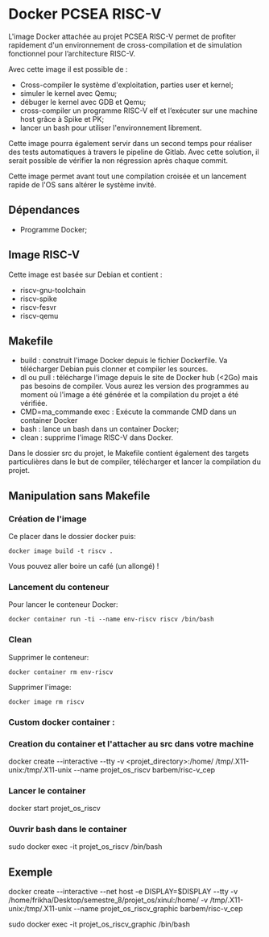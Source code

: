# Docker PCSEA RISC-V

L'image Docker attachée au projet PCSEA RISC-V permet de profiter
rapidement d'un environnement de cross-compilation  et de simulation fonctionnel pour
l’architecture RISC-V.

Avec cette image il est possible de :

* Cross-compiler le système d'exploitation, parties user et kernel;
* simuler le kernel avec Qemu;
* débuger le kernel avec GDB et Qemu;
* cross-compiler un programme RISC-V elf et l’exécuter sur une machine
host grâce à Spike et PK;
* lancer un bash pour utiliser l'environnement librement.


Cette image pourra également servir dans un second temps pour réaliser des
tests automatiques à travers le pipeline de Gitlab. Avec cette solution,
il serait possible de vérifier la non régression après chaque commit.

Cette image permet avant tout une compilation croisée et un lancement
rapide de l'OS sans altérer le système invité.

## Dépendances

* Programme Docker;

## Image RISC-V

Cette image est basée sur Debian et contient :

* riscv-gnu-toolchain
* riscv-spike
* riscv-fesvr
* riscv-qemu

## Makefile

* build : construit l'image Docker depuis le fichier Dockerfile. Va
télécharger Debian puis clonner et compiler les sources.
* dl ou pull : télécharge l'image depuis le site de Docker hub (<2Go)
mais pas besoins de compiler. Vous aurez les version des programmes au
moment où l'image a été générée et la compilation du projet a été vérifiée.
* CMD=ma_commande exec : Exécute la commande CMD dans un container Docker
* bash : lance un bash dans un container Docker;
* clean : supprime l'image RISC-V dans Docker.

Dans le dossier src du projet, le Makefile contient également des
targets particulières dans le but de compiler, télécharger et lancer la
compilation du projet.

## Manipulation sans Makefile
### Création de l'image

Ce placer dans le dossier docker puis:

    docker image build -t riscv .

Vous pouvez aller boire un café (un allongé) !


### Lancement du conteneur

Pour lancer le conteneur Docker:

    docker container run -ti --name env-riscv riscv /bin/bash

### Clean

Supprimer le conteneur:

    docker container rm env-riscv

Supprimer l'image:

    docker image rm riscv

### Custom docker container : 

### Creation du container et l'attacher au src dans votre machine

docker create --interactive --tty -v <projet_directory>:/home/ /tmp/.X11-unix:/tmp/.X11-unix --name projet_os_riscv barbem/risc-v_cep 

### Lancer le container 

docker start  projet_os_riscv

### Ouvrir bash dans le container

sudo docker exec -it projet_os_riscv /bin/bash 


## Exemple
docker create --interactive --net host -e  DISPLAY=$DISPLAY --tty -v /home/frikha/Desktop/semestre_8/projet_os/xinul:/home/ -v /tmp/.X11-unix:/tmp/.X11-unix --name projet_os_riscv_graphic barbem/risc-v_cep 

sudo docker exec -it  projet_os_riscv_graphic /bin/bash 


